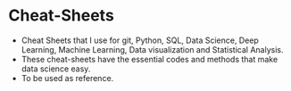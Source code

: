 # Cheat-Sheets
- Cheat Sheets that I use for git, Python, SQL, Data Science, Deep Learning, Machine Learning, Data visualization and Statistical Analysis.
- These cheat-sheets have the essential codes and methods that make data science easy. 
- To be used as reference.
